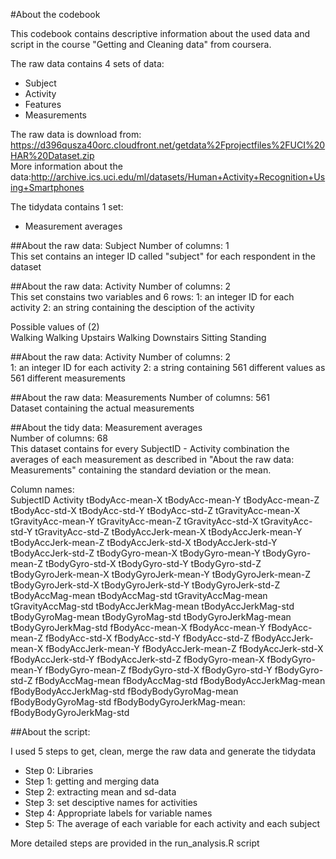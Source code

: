 #About the codebook

This codebook contains descriptive information about the used data and script in the course "Getting and Cleaning data" from coursera.

The raw data contains 4 sets of data:

- Subject
- Activity
- Features
- Measurements

The raw data is download from: https://d396qusza40orc.cloudfront.net/getdata%2Fprojectfiles%2FUCI%20HAR%20Dataset.zip  
More information about the data:http://archive.ics.uci.edu/ml/datasets/Human+Activity+Recognition+Using+Smartphones

The tidydata contains 1 set:

- Measurement averages

##About the raw data: Subject
Number of columns: 1        
This set contains an integer ID called "subject" for each respondent in the dataset


##About the raw data: Activity
Number of columns: 2       
This set constains two variables and 6 rows:
1: an integer ID for each activity
2: an string containing the desciption of the activity

Possible values of (2)       
Walking
Walking Upstairs
Walking Downstairs
Sitting
Standing

##About the raw data: Activity
Number of columns: 2      
1: an integer ID for each activity
2: a string containing 561 different values as 561 different measurements

##About the raw data: Measurements
Number of columns: 561  
Dataset containing the actual measurements      
    

##About the tidy data: Measurement averages            
Number of columns: 68          
This dataset contains for every SubjectID - Activity combination the averages of each measurement as described in "About the raw data: Measurements" containing the standard deviation or the mean.        

Column names:                    
SubjectID
Activity
tBodyAcc-mean-X
tBodyAcc-mean-Y
tBodyAcc-mean-Z
tBodyAcc-std-X
tBodyAcc-std-Y
tBodyAcc-std-Z
tGravityAcc-mean-X
tGravityAcc-mean-Y
tGravityAcc-mean-Z
tGravityAcc-std-X
tGravityAcc-std-Y
tGravityAcc-std-Z
tBodyAccJerk-mean-X
tBodyAccJerk-mean-Y
tBodyAccJerk-mean-Z
tBodyAccJerk-std-X
tBodyAccJerk-std-Y
tBodyAccJerk-std-Z
tBodyGyro-mean-X
tBodyGyro-mean-Y
tBodyGyro-mean-Z
tBodyGyro-std-X
tBodyGyro-std-Y
tBodyGyro-std-Z
tBodyGyroJerk-mean-X
tBodyGyroJerk-mean-Y
tBodyGyroJerk-mean-Z
tBodyGyroJerk-std-X
tBodyGyroJerk-std-Y
tBodyGyroJerk-std-Z
tBodyAccMag-mean
tBodyAccMag-std
tGravityAccMag-mean
tGravityAccMag-std
tBodyAccJerkMag-mean
tBodyAccJerkMag-std
tBodyGyroMag-mean
tBodyGyroMag-std
tBodyGyroJerkMag-mean
tBodyGyroJerkMag-std
fBodyAcc-mean-X
fBodyAcc-mean-Y
fBodyAcc-mean-Z
fBodyAcc-std-X
fBodyAcc-std-Y
fBodyAcc-std-Z
fBodyAccJerk-mean-X
fBodyAccJerk-mean-Y
fBodyAccJerk-mean-Z
fBodyAccJerk-std-X
fBodyAccJerk-std-Y
fBodyAccJerk-std-Z
fBodyGyro-mean-X
fBodyGyro-mean-Y
fBodyGyro-mean-Z
fBodyGyro-std-X
fBodyGyro-std-Y
fBodyGyro-std-Z
fBodyAccMag-mean
fBodyAccMag-std
fBodyBodyAccJerkMag-mean
fBodyBodyAccJerkMag-std
fBodyBodyGyroMag-mean
fBodyBodyGyroMag-std
fBodyBodyGyroJerkMag-mean:
fBodyBodyGyroJerkMag-std


##About the script:

I used 5 steps to get, clean, merge the raw data and generate the tidydata
- Step 0: Libraries
- Step 1: getting and merging data
- Step 2: extracting mean and sd-data
- Step 3: set desciptive names for activities
- Step 4: Appropriate labels for variable names
- Step 5: The average of each variable for each activity and each subject

More detailed steps are provided in the run_analysis.R script

